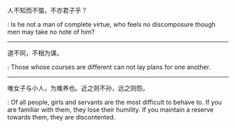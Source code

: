 人不知而不愠，不亦君子乎？

:   Is he not a man of complete virtue, who feels no discomposure though men may
    take no note of him?

---

道不同，不相为谋。

:   Those whose courses are different can not lay plans for one another.

---

唯女子与小人，为难养也。近之则不孙，远之则怨。

:   Of all people, girls and servants are the most difficult to behave to. If you
    are familiar with them, they lose their humility. If you maintain a reserve
    towards them, they are discontented.
